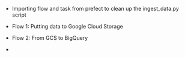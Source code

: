 - Importing flow and task from prefect to clean up the ingest_data.py script
- Flow 1: Putting data to Google Cloud Storage
- Flow 2: From GCS to BigQuery

- 
